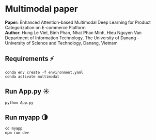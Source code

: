 # Multimodal paper

**Paper:** Enhanced Attention-based Multimodal Deep Learning for Product Categorization on E-commerce Platform <br>
**Author**: Hung Le Viet, Binh Phan, Nhat Phan Minh, Hieu Nguyen Van <br>
Department of Information Technology, The University of Danang - University of Science and Technology, Danang, Vietnam 

## Requirements ⚡️

~~~
conda env create -f environment.yaml
conda activate multimodal
~~~

## Run App.py ☀️

~~~
python App.py
~~~

## Run myapp 🌗

~~~
cd myapp
npm run dev
~~~